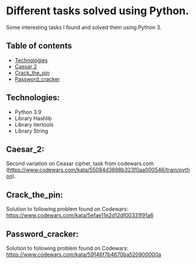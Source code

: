 # Different tasks solved using Python.
Some interesting tasks I found and solved them using Python 3. 

## Table of contents
* [Technologies](#technologies)
* [Caesar 2](#Caesar_2)
* [Crack_the_pin](#Crack_the_pin)
* [Password_cracker](#Password_cracker)

## Technologies:
* Python 3.9
* Library Hashlib
* Library Itertools
* Library String

## Caesar_2:
Second variation on Ceasar cipher, task from codewars.com (https://www.codewars.com/kata/55084d3898b323f0aa000546/train/python).

## Crack_the_pin:
Solution to following problem found on Codewars: https://www.codewars.com/kata/5efae11e2d12df00331f91a6

## Password_cracker:
Solution to following problem found on Codewars: https://www.codewars.com/kata/59146f7b4670ba520900000a
